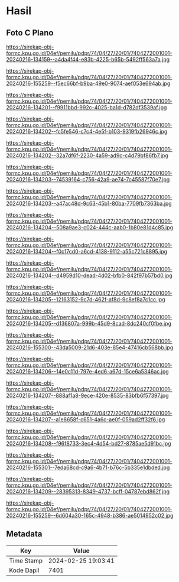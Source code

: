 # Hasil

## Foto C Plano

https://sirekap-obj-formc.kpu.go.id/04ef/pemilu/pdpr/74/04/27/20/01/7404272001001-20240216-134159--a4da4f44-e83b-4225-b65b-5492ff563a7a.jpg

https://sirekap-obj-formc.kpu.go.id/04ef/pemilu/pdpr/74/04/27/20/01/7404272001001-20240216-155259--f5ec66bf-b9ba-49e0-9074-aef053e694ab.jpg

https://sirekap-obj-formc.kpu.go.id/04ef/pemilu/pdpr/74/04/27/20/01/7404272001001-20240216-134201--f9911bbd-992c-4025-ba1d-d782df3539af.jpg

https://sirekap-obj-formc.kpu.go.id/04ef/pemilu/pdpr/74/04/27/20/01/7404272001001-20240216-134202--fc5fe546-c7c4-4e5f-b103-9319fb26946c.jpg

https://sirekap-obj-formc.kpu.go.id/04ef/pemilu/pdpr/74/04/27/20/01/7404272001001-20240216-134202--32a7df6f-2230-4a59-ad9c-c4d79bf86fb7.jpg

https://sirekap-obj-formc.kpu.go.id/04ef/pemilu/pdpr/74/04/27/20/01/7404272001001-20240216-134203--74539164-c756-42a9-ae74-7c45587f70e7.jpg

https://sirekap-obj-formc.kpu.go.id/04ef/pemilu/pdpr/74/04/27/20/01/7404272001001-20240216-134203--a47ac48d-9c63-45b1-80ba-7709fb7363ba.jpg

https://sirekap-obj-formc.kpu.go.id/04ef/pemilu/pdpr/74/04/27/20/01/7404272001001-20240216-134204--508a9ae3-c024-444c-aab0-1b80e81d4c85.jpg

https://sirekap-obj-formc.kpu.go.id/04ef/pemilu/pdpr/74/04/27/20/01/7404272001001-20240216-134204--f0c17cd0-a6cd-4138-9112-a55c721c8895.jpg

https://sirekap-obj-formc.kpu.go.id/04ef/pemilu/pdpr/74/04/27/20/01/7404272001001-20240216-134204--d4959d10-dead-4d02-bfb0-842f97b57bd0.jpg

https://sirekap-obj-formc.kpu.go.id/04ef/pemilu/pdpr/74/04/27/20/01/7404272001001-20240216-134205--12163152-9c7d-462f-af8d-9c8ef8a7c1cc.jpg

https://sirekap-obj-formc.kpu.go.id/04ef/pemilu/pdpr/74/04/27/20/01/7404272001001-20240216-134205--d136807a-999b-45d9-8cad-8dc240cf0fbe.jpg

https://sirekap-obj-formc.kpu.go.id/04ef/pemilu/pdpr/74/04/27/20/01/7404272001001-20240216-155300--43da5009-21d6-403e-85e4-47416cb568bb.jpg

https://sirekap-obj-formc.kpu.go.id/04ef/pemilu/pdpr/74/04/27/20/01/7404272001001-20240216-134206--14e0c11d-797e-4ed6-a67d-15ce6a5346ac.jpg

https://sirekap-obj-formc.kpu.go.id/04ef/pemilu/pdpr/74/04/27/20/01/7404272001001-20240216-134207--888af1a8-9ece-420e-8535-83bfb6f57397.jpg

https://sirekap-obj-formc.kpu.go.id/04ef/pemilu/pdpr/74/04/27/20/01/7404272001001-20240216-134207--a1e8658f-c651-4a6c-ae0f-059ad2ff32f6.jpg

https://sirekap-obj-formc.kpu.go.id/04ef/pemilu/pdpr/74/04/27/20/01/7404272001001-20240216-134208--f96f8733-3ec4-4d54-bd27-8785ae5d91bc.jpg

https://sirekap-obj-formc.kpu.go.id/04ef/pemilu/pdpr/74/04/27/20/01/7404272001001-20240216-155301--7eda68cd-c9a6-4b71-b76c-5b335e1dbded.jpg

https://sirekap-obj-formc.kpu.go.id/04ef/pemilu/pdpr/74/04/27/20/01/7404272001001-20240216-134209--28395313-8349-4737-bcff-04787ebd862f.jpg

https://sirekap-obj-formc.kpu.go.id/04ef/pemilu/pdpr/74/04/27/20/01/7404272001001-20240216-155259--6d604a30-165c-4948-b386-ae5014952c02.jpg


## Metadata

| Key        | Value               |
| ---------- | ------------------- |
| Time Stamp | 2024-02-25 19:03:41 |
| Kode Dapil | 7401                |



